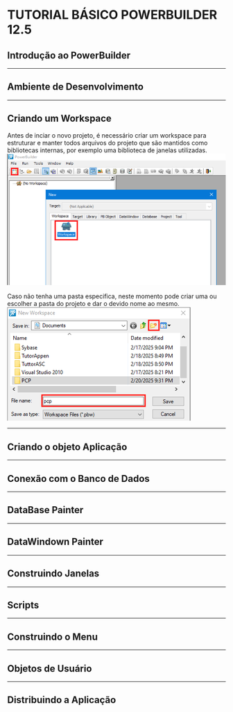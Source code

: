# TUTORIAL BÁSICO POWERBUILDER 12.5

## Introdução ao PowerBuilder



- - -

## Ambiente de Desenvolvimento



- - -

## Criando um Workspace

Antes de inciar o novo projeto, é necessário criar um workspace para estruturar e manter todos arquivos do projeto que são mantidos como bibliotecas internas, por exemplo uma biblioteca de janelas utilizadas.
![Criando o Workspace](./Imagens/100-Criando%20o%20Workspace.png)

Caso não tenha uma pasta especifica, neste momento pode criar uma ou escolher a pasta do projeto e dar o devido nome ao mesmo.
![Criando o Workspace](./Imagens/101-Criando%20o%20Workspace.png)


- - -

## Criando o objeto Aplicação





- - -

## Conexão com o Banco de Dados


- - -

## DataBase Painter


- - -

## DataWindown Painter


- - -

## Construindo Janelas


- - -

## Scripts



- - -

## Construindo o Menu


- - -

## Objetos de Usuário


- - -

## Distribuindo a Aplicação